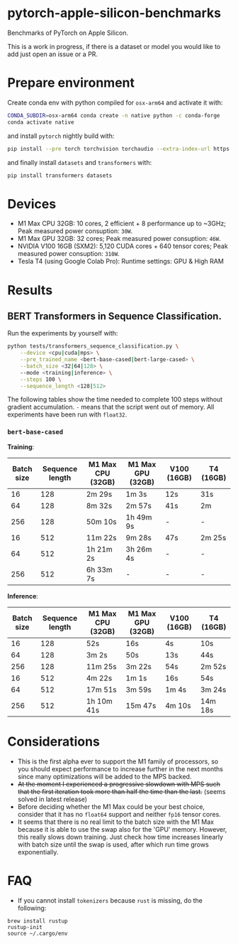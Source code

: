 # pytorch-apple-silicon-benchmarks

Benchmarks of PyTorch on Apple Silicon.

This is a work in progress, if there is a dataset or model you would like to add just open an issue or a PR.

# Prepare environment

Create conda env with python compiled for `osx-arm64` and activate it with:

```bash
CONDA_SUBDIR=osx-arm64 conda create -n native python -c conda-forge
conda activate native
```

and install `pytorch` nightly build with:

```bash
pip install --pre torch torchvision torchaudio --extra-index-url https://download.pytorch.org/whl/nightly/cpu
```

and finally install `datasets` and `transformers` with:

```bash
pip install transformers datasets
```


# Devices

- M1 Max CPU 32GB: 10 cores, 2 efficient + 8 performance up to ~3GHz; Peak measured power consuption: `30W`.
- M1 Max GPU 32GB: 32 cores; Peak measured power consuption: `46W`.
- NVIDIA V100 16GB (SXM2): 5,120 CUDA cores + 640 tensor cores; Peak measured power consuption: `310W`.
- Tesla T4 (using Google Colab Pro): Runtime settings: GPU & High RAM


# Results

## BERT Transformers in Sequence Classification.

Run the experiments by yourself with:

```bash
python tests/transformers_sequence_classification.py \
    --device <cpu|cuda|mps> \
    --pre_trained_name <bert-base-cased|bert-large-cased> \
    --batch_size <32|64|128> \
    --mode <training|inference> \
    --steps 100 \
    --sequence_length <128|512>
```

The following tables show the time needed to complete 100 steps without gradient accumulation. `-` means that the script went out of memory. All experiments have been run with `float32`.


### `bert-base-cased`

**Training**:

| Batch size | Sequence length | M1 Max CPU (32GB)   | M1 Max GPU (32GB) | V100 (16GB) | T4 (16GB) |
| ---------- | --------------- | ------------------- | ----------------- | ----------- | --------- |
| 16         | 128             | 2m 29s              | 1m 3s             | 12s         | 31s       |
| 64         | 128             | 8m 32s              | 2m 57s            | 41s         | 2m        |
| 256        | 128             | 50m 10s             | 1h 49m 9s         | -           | -         |
| 16         | 512             | 11m 22s             | 9m 28s            | 47s         | 2m 25s    |
| 64         | 512             | 1h 21m 2s           | 3h 26m 4s         | -           | -         |
| 256        | 512             | 6h 33m 7s           | -                 | -           | -         |


**Inference**:

| Batch size | Sequence length | M1 Max CPU (32GB) | M1 Max GPU (32GB) | V100 (16GB) | T4 (16GB) |
| ---------- | --------------- | ----------------- | ----------------- | ----------- | --------- |
| 16         | 128             | 52s               | 16s               | 4s          | 10s       |
| 64         | 128             | 3m 2s             | 50s               | 13s         | 44s       |
| 256        | 128             | 11m 25s           | 3m 22s            | 54s         | 2m 52s    |
| 16         | 512             | 4m 22s            | 1m 1s             | 16s         | 54s       |
| 64         | 512             | 17m 51s           | 3m 59s            | 1m 4s       | 3m 24s    |
| 256        | 512             | 1h 10m 41s        | 15m 47s           | 4m 10s      | 14m 18s   |


# Considerations

- This is the first alpha ever to support the M1 family of processors, so you should expect performance to increase further in the next months since many optimizations will be added to the MPS backed.
- ~~At the moment I experienced a progressive slowdown with MPS such that the first iteration took more than half the time than the last.~~ (seems solved in latest release)
- Before deciding whether the M1 Max could be your best choice, consider that it has no `float64` support and neither `fp16` tensor cores.
- It seems that there is no real limit to the batch size with the M1 Max because it is able to use the swap also for the 'GPU' memory. However, this really slows down training. Just check how time increases linearly with batch size until the swap is used, after which run time grows exponentially.


# FAQ

- If you cannot install `tokenizers` because `rust` is missing, do the following:
```
brew install rustup
rustup-init
source ~/.cargo/env
```
